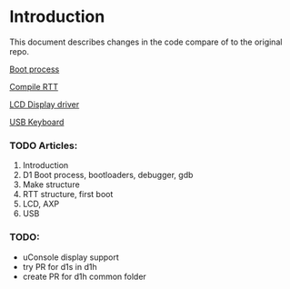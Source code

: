 # Introduction
This document describes changes in the code compare of to the original repo.  

[Boot process](boot_process.md)

[Compile RTT](compile_rtt.md)

[LCD Display driver](lcd_driver.md)

[USB Keyboard](usb_keyboard.md)

### TODO Articles:
1) Introduction
2) D1 Boot process, bootloaders, debugger, gdb
3) Make structure
4) RTT structure, first boot
5) LCD, AXP
6) USB

### TODO:
- uConsole display support
- try PR for d1s in d1h
- create PR for d1h common folder